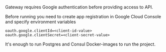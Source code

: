 Gateway requires Google authentication before providing access to API.

Before running you need to create app registration in Google Cloud Console and specify 
environment variables
```
oauth.google.clientId=<client-id-value>
oauth.google.clientSecret=<client-secret-value>
```

It's enough to run Postgres and Consul Docker-images to run the project.